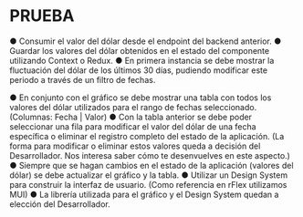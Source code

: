 # PRUEBA

● Consumir el valor del dólar desde el endpoint del backend anterior.
● Guardar los valores del dólar obtenidos en el estado del
componente utilizando Context o Redux.
● En primera instancia se debe mostrar la fluctuación del dólar de
los últimos 30 días, pudiendo modificar este periodo a través de
un filtro de fechas.

● En conjunto con el gráfico se debe mostrar una tabla con todos los
valores del dólar utilizados para el rango de fechas seleccionado.
(Columnas: Fecha | Valor)
● Con la tabla anterior se debe poder seleccionar una fila para
modificar el valor del dólar de una fecha específica o eliminar el
registro completo del estado de la aplicación. (La forma para
modificar o eliminar estos valores queda a decisión del
Desarrollador. Nos interesa saber cómo te desenvuelves en este
aspecto.)
● Siempre que se hagan cambios en el estado de la aplicación
(valores del dólar) se debe actualizar el gráfico y la tabla.
● Utilizar un Design System para construir la interfaz de usuario.
(Como referencia en rFlex utilizamos MUI)
● La librería utilizada para el gráfico y el Design System quedan a
elección del Desarrollador.